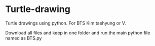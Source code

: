 # Turtle-drawing
Turtle drawings using python.
For BTS Kim taehyung or V.

Download all files and keep in one folder and run the main python file named as BTS.py
